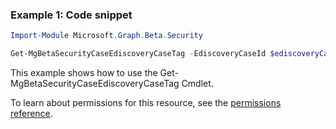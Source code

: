 ### Example 1: Code snippet

```powershellImport-Module Microsoft.Graph.Beta.Security

Get-MgBetaSecurityCaseEdiscoveryCaseTag -EdiscoveryCaseId $ediscoveryCaseId -EdiscoveryReviewTagId $ediscoveryReviewTagId
```
This example shows how to use the Get-MgBetaSecurityCaseEdiscoveryCaseTag Cmdlet.
To learn about permissions for this resource, see the [permissions reference](/graph/permissions-reference).

